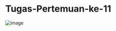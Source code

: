 # Tugas-Pertemuan-ke-11
![image](https://user-images.githubusercontent.com/61907877/145710800-4d0370cd-aea8-467d-bc75-00cb2bcde8d3.png)

##
